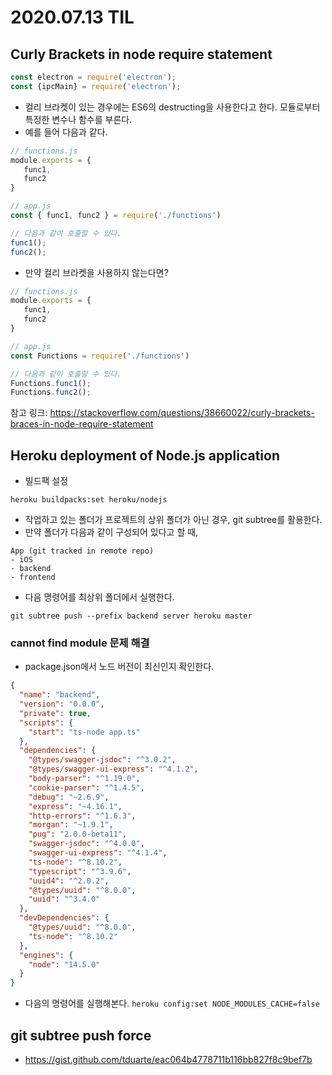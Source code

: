 # 2020.07.13 TIL

## Curly Brackets in node require statement

```javascript
const electron = require('electron');
const {ipcMain} = require('electron');
```

* 컬리 브라켓이 있는 경우에는 ES6의 destructing을 사용한다고 한다. 모듈로부터 특정한 변수나 함수를 부른다.
* 예를 들어 다음과 같다.

```javascript
// functions.js
module.exports = {
   func1,
   func2
}

// app.js
const { func1, func2 } = require('./functions')

// 다음과 같이 호출할 수 있다.
func1();
func2();
```

* 만약 컬리 브라켓을 사용하지 않는다면?

```javascript
// functions.js
module.exports = {
   func1,
   func2
}

// app.js
const Functions = require('./functions')

// 다음과 같이 호출할 수 있다.
Functions.func1();
Functions.func2();
```

참고 링크: https://stackoverflow.com/questions/38660022/curly-brackets-braces-in-node-require-statement

## Heroku deployment of Node.js application

* 빌드팩 설정

```
heroku buildpacks:set heroku/nodejs
```

* 작업하고 있는 폴더가 프로젝트의 상위 폴더가 아닌 경우, git subtree를 활용한다.
* 만약 폴더가 다음과 같이 구성되어 있다고 할 때,

```
App (git tracked in remote repo)
- iOS
- backend
- frontend
```

* 다음 명령어를 최상위 폴더에서 실행한다.

```
git subtree push --prefix backend server heroku master
```

### cannot find module 문제 해결

* package.json에서 노드 버전이 최신인지 확인한다.

```json
{
  "name": "backend",
  "version": "0.0.0",
  "private": true,
  "scripts": {
    "start": "ts-node app.ts"
  },
  "dependencies": {
    "@types/swagger-jsdoc": "^3.0.2",
    "@types/swagger-ui-express": "^4.1.2",
    "body-parser": "^1.19.0",
    "cookie-parser": "^1.4.5",
    "debug": "~2.6.9",
    "express": "~4.16.1",
    "http-errors": "^1.6.3",
    "morgan": "~1.9.1",
    "pug": "2.0.0-beta11",
    "swagger-jsdoc": "^4.0.0",
    "swagger-ui-express": "^4.1.4",
    "ts-node": "^8.10.2",
    "typescript": "^3.9.6",
    "uuid4": "^2.0.2",
    "@types/uuid": "^8.0.0",
    "uuid": "^3.4.0"
  },
  "devDependencies": {
    "@types/uuid": "^8.0.0",
    "ts-node": "^8.10.2"
  },
  "engines": {
    "node": "14.5.0"
  }
}
```

* 다음의 명령어를 실행해본다. ```heroku config:set NODE_MODULES_CACHE=false    ```

## git subtree push force

* https://gist.github.com/tduarte/eac064b4778711b116bb827f8c9bef7b

